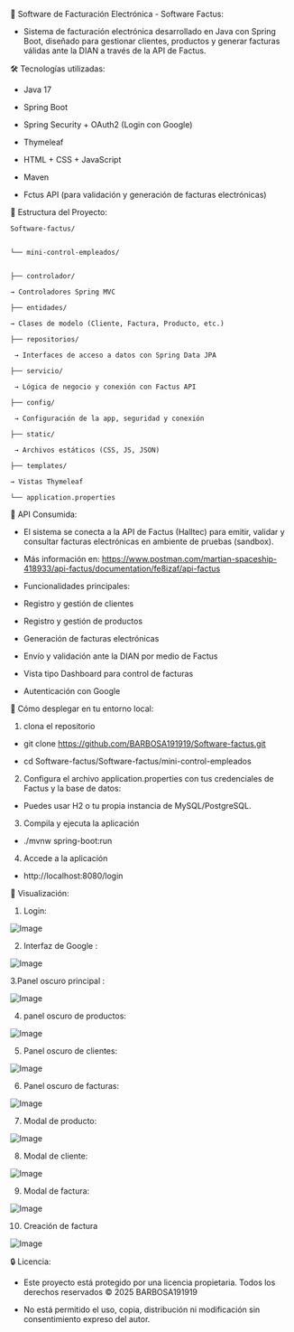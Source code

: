 🧾 Software de Facturación Electrónica - Software Factus: 

 - Sistema de facturación electrónica desarrollado en Java con Spring Boot, diseñado para gestionar clientes, productos y generar facturas válidas ante la DIAN a través de la API de Factus.

🛠️ Tecnologías utilizadas:

 - Java 17

 - Spring Boot

 - Spring Security + OAuth2 (Login con Google)

 - Thymeleaf

 - HTML + CSS + JavaScript

 - Maven


* Fctus API (para validación y generación de facturas electrónicas)

📁 Estructura del Proyecto: 

    Software-factus/


    └── mini-control-empleados/


    ├── controlador/       

  	→ Controladores Spring MVC

    ├── entidades/          
 
	→ Clases de modelo (Cliente, Factura, Producto, etc.)

    ├── repositorios/       

	 → Interfaces de acceso a datos con Spring Data JPA

    ├── servicio/    
      
 	 → Lógica de negocio y conexión con Factus API

    ├── config/    
        
 	 → Configuración de la app, seguridad y conexión

    ├── static/   
          
	 → Archivos estáticos (CSS, JS, JSON)

    ├── templates/     
      
	→ Vistas Thymeleaf

    └── application.properties


🔗 API Consumida:

 - El sistema se conecta a la API de Factus (Halltec) para emitir, validar y consultar facturas electrónicas en ambiente de pruebas (sandbox).

 - Más información en: https://www.postman.com/martian-spaceship-418933/api-factus/documentation/fe8izaf/api-factus


* Funcionalidades principales:

 - Registro y gestión de clientes

 - Registro y gestión de productos

 - Generación de facturas electrónicas

 - Envío y validación ante la DIAN por medio de Factus

 - Vista tipo Dashboard para control de facturas

 - Autenticación con Google



🚀 Cómo desplegar en tu entorno local:

1. clona el repositorio

 - git clone https://github.com/BARBOSA191919/Software-factus.git

 - cd Software-factus/Software-factus/mini-control-empleados



2. Configura el archivo application.properties con tus credenciales de Factus y la base de datos:

 - Puedes usar H2 o tu propia instancia de MySQL/PostgreSQL.



3. Compila y ejecuta la aplicación

 - ./mvnw spring-boot:run



4. Accede a la aplicación

 - http://localhost:8080/login



📸 Visualización:

1. Login:

![Image](https://github.com/user-attachments/assets/5f6402ee-00ee-4471-8459-a63748a4c841)

2. Interfaz de Google :

![Image](https://github.com/user-attachments/assets/73bf6692-58c5-42fd-82cc-5f55091b481a)

3.Panel oscuro principal :

![Image](https://github.com/user-attachments/assets/5a78a391-650c-4c27-aea7-ef42cd42adce)

4. panel oscuro de productos:

![Image](https://github.com/user-attachments/assets/6b6a34fd-7e8a-4a8b-927e-b2adb113dd22)

5. Panel oscuro de clientes:

![Image](https://github.com/user-attachments/assets/1e71dd77-f0bd-4bf0-9940-85b971beb9b7)

6. Panel oscuro de facturas:

![Image](https://github.com/user-attachments/assets/c109a606-07a3-49c1-966e-a630fb87e0c7)

7. Modal de producto: 

![Image](https://github.com/user-attachments/assets/ff085d30-1f3e-48c3-a83d-0f71d04c4873)

8. Modal de cliente: 

![Image](https://github.com/user-attachments/assets/aad9891a-52bd-4210-8ce6-6ba8bba3f7fd)

9. Modal de factura: 

![Image](https://github.com/user-attachments/assets/5fbceec5-51e3-44c6-9e77-7b5f3a51bccf)

10. Creación de factura

![Image](https://github.com/user-attachments/assets/d368c676-99ff-4416-b280-cc468722c472)


🔒 Licencia:

 - Este proyecto está protegido por una licencia propietaria. Todos los derechos reservados © 2025 BARBOSA191919

 - No está permitido el uso, copia, distribución ni modificación sin consentimiento expreso del autor.


